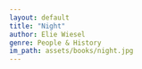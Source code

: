 ```yaml
---
layout: default
title: "Night"
author: Elie Wiesel
genre: People & History
im_path: assets/books/night.jpg
---
```

